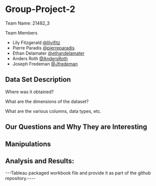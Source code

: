 # Group-Project-2

Team Name: 21482_3


Team Members

- Lily Fitzgerald  [@lilyjfitz](https://github.com/lilyjfitz)
- Pierre Paradis [@pierreparadis](https://github.com/pierreparadis)
- Ethan Delamater  [@ethandelamater](https://github.com/ethandelamater)
- Anders Roth [@AndersRoth](https://github.com/AndersRoth)
- Joseph Fredeman [@Jfredeman](https://github.com/Jfredeman)





## Data Set Description

Where was it obtained? 

What are the dimensions of the dataset?

What are the various columns, data types, etc. 
## Our Questions and Why They are Interesting

## Manipulations 



## Analysis and Results:
---Tableau packaged workbook file and provide it as part of the github repository.----
